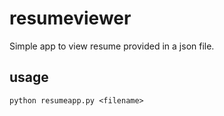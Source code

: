 # resumeviewer

Simple app to view resume provided in a json file.

## usage

`python resumeapp.py <filename>`
